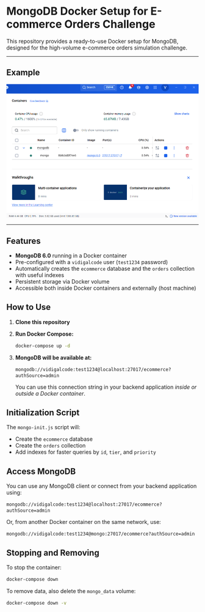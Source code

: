 # MongoDB Docker Setup for E-commerce Orders Challenge

This repository provides a ready-to-use Docker setup for MongoDB, designed for the high-volume e-commerce orders simulation challenge.

---

## Example

<img src="./mongodb/example/mongodb-example.png" alt="" width="800"/> 

---

## Features

- **MongoDB 6.0** running in a Docker container
- Pre-configured with a `vidigalcode` user (`test1234` password)
- Automatically creates the `ecommerce` database and the `orders` collection with useful indexes
- Persistent storage via Docker volume
- Accessible both inside Docker containers and externally (host machine)

## How to Use

1. **Clone this repository**
2. **Run Docker Compose:**

   ```bash
   docker-compose up -d
   ```

3. **MongoDB will be available at:**

   ```
   mongodb://vidigalcode:test1234@localhost:27017/ecommerce?authSource=admin
   ```

   You can use this connection string in your backend application *inside or outside a Docker container*.

## Initialization Script

The `mongo-init.js` script will:
- Create the `ecommerce` database
- Create the `orders` collection
- Add indexes for faster queries by `id`, `tier`, and `priority`

## Access MongoDB

You can use any MongoDB client or connect from your backend application using:

```
mongodb://vidigalcode:test1234@localhost:27017/ecommerce?authSource=admin
```

Or, from another Docker container on the same network, use:

```
mongodb://vidigalcode:test1234@mongo:27017/ecommerce?authSource=admin
```

## Stopping and Removing

To stop the container:

```bash
docker-compose down
```

To remove data, also delete the `mongo_data` volume:

```bash
docker-compose down -v
```


